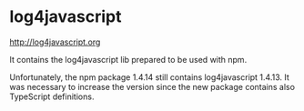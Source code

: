 log4javascript
==============

http://log4javascript.org

It contains the log4javascript lib prepared to be used with npm.

Unfortunately, the npm package 1.4.14 still contains log4javascript 1.4.13.
It was necessary to increase the version since the new package contains also TypeScript definitions. 
